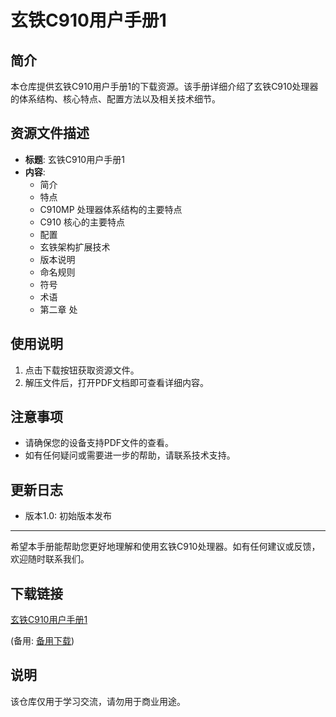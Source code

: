 # 玄铁C910用户手册1

## 简介
本仓库提供玄铁C910用户手册1的下载资源。该手册详细介绍了玄铁C910处理器的体系结构、核心特点、配置方法以及相关技术细节。

## 资源文件描述
- **标题**: 玄铁C910用户手册1
- **内容**:
  - 简介
  - 特点
  - C910MP 处理器体系结构的主要特点
  - C910 核心的主要特点
  - 配置
  - 玄铁架构扩展技术
  - 版本说明
  - 命名规则
  - 符号
  - 术语
  - 第二章 处

## 使用说明
1. 点击下载按钮获取资源文件。
2. 解压文件后，打开PDF文档即可查看详细内容。

## 注意事项
- 请确保您的设备支持PDF文件的查看。
- 如有任何疑问或需要进一步的帮助，请联系技术支持。

## 更新日志
- 版本1.0: 初始版本发布

---

希望本手册能帮助您更好地理解和使用玄铁C910处理器。如有任何建议或反馈，欢迎随时联系我们。

## 下载链接
[玄铁C910用户手册1](https://pan.quark.cn/s/91fcb6defbde) 

(备用: [备用下载](https://pan.baidu.com/s/1eXDCkGm4orDq3eWCZzS0vQ?pwd=1234))

## 说明

该仓库仅用于学习交流，请勿用于商业用途。
